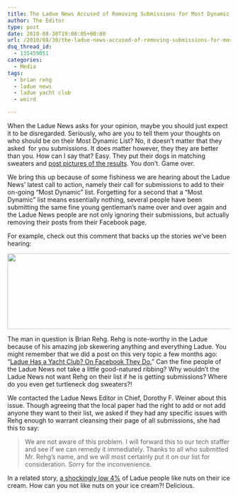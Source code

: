 ```yaml
---
title: The Ladue News Accused of Removing Submissions for Most Dynamic List
author: The Editor
type: post
date: 2010-08-30T19:00:05+00:00
url: /2010/08/30/the-ladue-news-accused-of-removing-submissions-for-most-dynamic-list/
dsq_thread_id:
  - 135459051
categories:
  - Media
tags:
  - brian rehg
  - ladue news
  - ladue yacht club
  - weird

---
```

[<img class="alignright size-full wp-image-6512" title="doc4c52f2cec9fae102394436" src="http://media.punchingkitty.com/wordpress/2010/08/doc4c52f2cec9fae102394436.jpeg?filter=polaroid&w=200" alt="" />][1]When the Ladue News asks for your opinion, maybe you should just expect it to be disregarded. Seriously, who are you to tell them your thoughts on who should be on their Most Dynamic List? No, it doesn&#8217;t matter that they asked  for you submissions. It does matter however, they they are better than you. How can I say that? Easy. They put their dogs in matching sweaters and <a href="http://www.laduenews.com/articles/2010/08/26/living/special_features/doc4c52f2cec9fae102394436.txt" target="_blank">post pictures of the results</a>. You don&#8217;t. Game over.

We bring this up because of some fishiness we are hearing about the Ladue News&#8217; latest call to action, namely their call for submissions to add to their on-going &#8220;Most Dynamic&#8221; list. Forgetting for a second that a &#8220;Most Dynamic&#8221; list means essentially nothing, several people have been submitting the same fine young gentleman&#8217;s name over and over again and the Ladue News people are not only ignoring their submissions, but actually removing their posts from their Facebook page.

For example, check out this comment that backs up the stories we&#8217;ve been hearing:

[<img class="aligncenter size-full wp-image-6514" title="Screen shot 2010-08-29 at 9.22.00 PM" src="http://media.punchingkitty.com/wordpress/2010/08/Screen-shot-2010-08-29-at-9.22.00-PM.png" alt="" width="522" height="171" />][2]

The man in question is Brian Rehg. Rehg is note-worthy in the Ladue because of his amazing job skewering anything and everything Ladue. You might remember that we did a post on this very topic a few months ago: &#8220;[Ladue Has a Yacht Club? On Facebook They Do.][3]&#8221; Can the fine people of the Ladue News not take a little good-natured ribbing? Why wouldn&#8217;t the Ladue News not want Rehg on their list if he is getting submissions? Where do you even get turtleneck dog sweaters?!

We contacted the Ladue News Editor in Chief, Dorothy F. Weiner about this issue. Though agreeing that the local paper had the right to add or not add anyone they want to their list, we asked if they had any specific issues with Rehg enough to warrant cleansing their page of all submissions, she had this to say:

> We are not aware of this problem. I will forward this to our tech staffer and see if we can remedy it immediately. Thanks to all who submitted Mr. Rehg’s name, and we will most certainly put it on our list for consideration. Sorry for the inconvenience.

In a related story, <a href="http://media.punchingkitty.com/wordpress/2010/08/pop-up-tally.jpeg" target="_blank">a shockingly low 4%</a> of Ladue people like nuts on their ice cream. How can you not like nuts on your ice cream?! Delicious.

 [1]: http://media.punchingkitty.com/wordpress/2010/08/doc4c52f2cec9fae102394436.jpeg
 [2]: http://media.punchingkitty.com/wordpress/2010/08/Screen-shot-2010-08-29-at-9.22.00-PM.png
 [3]: http://punchingkitty.com/2010/04/20/ladue-has-a-yacht-club-on-facebook-they-do